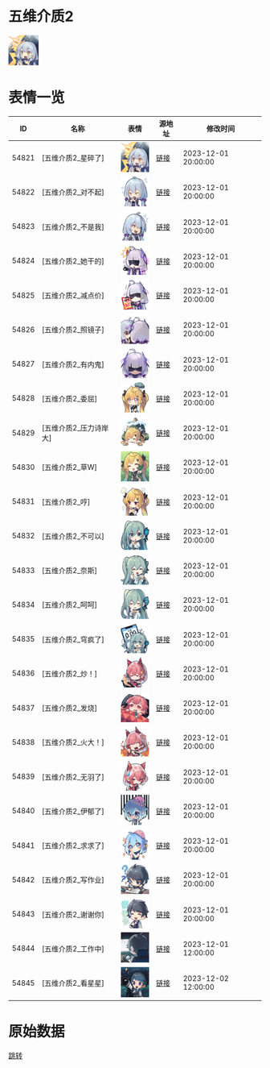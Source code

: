 # 五维介质2

<img src="./cover.png" height="60" alt="cover" />

# 表情一览

|ID|名称|表情|源地址|修改时间|
|----|----|----|----|----|
|54821|[五维介质2_星碎了]|<img src="./pic/054821_%5B五维介质2_星碎了%5D.png" height="60" alt="星碎了"/>|[链接](https://i0.hdslb.com/bfs/garb/6e4cbab65d53cbaf0e05a67af0417d09593876cf.png)|2023-12-01 20:00:00|
|54822|[五维介质2_对不起]|<img src="./pic/054822_%5B五维介质2_对不起%5D.png" height="60" alt="对不起"/>|[链接](https://i0.hdslb.com/bfs/garb/e1fc61c803a79e7eef10f3ac8d26ed767f03af5e.png)|2023-12-01 20:00:00|
|54823|[五维介质2_不是我]|<img src="./pic/054823_%5B五维介质2_不是我%5D.png" height="60" alt="不是我"/>|[链接](https://i0.hdslb.com/bfs/garb/8df923932b80e346978c45116ba0ea87ed36cd53.png)|2023-12-01 20:00:00|
|54824|[五维介质2_她干的]|<img src="./pic/054824_%5B五维介质2_她干的%5D.png" height="60" alt="她干的"/>|[链接](https://i0.hdslb.com/bfs/garb/ad8d0104b0c12f9db191eae1e05f2fc0a22c4754.png)|2023-12-01 20:00:00|
|54825|[五维介质2_减点价]|<img src="./pic/054825_%5B五维介质2_减点价%5D.png" height="60" alt="减点价"/>|[链接](https://i0.hdslb.com/bfs/garb/f7e1849cde0830148a49965e81a11751d6f3d961.png)|2023-12-01 20:00:00|
|54826|[五维介质2_照镜子]|<img src="./pic/054826_%5B五维介质2_照镜子%5D.png" height="60" alt="照镜子"/>|[链接](https://i0.hdslb.com/bfs/garb/30f146e44bfe41d334626777fbe61725bcd17000.png)|2023-12-01 20:00:00|
|54827|[五维介质2_有内鬼]|<img src="./pic/054827_%5B五维介质2_有内鬼%5D.png" height="60" alt="有内鬼"/>|[链接](https://i0.hdslb.com/bfs/garb/4cb67a6b2f54e3235bf8923c8dbfaa17ad128801.png)|2023-12-01 20:00:00|
|54828|[五维介质2_委屈]|<img src="./pic/054828_%5B五维介质2_委屈%5D.png" height="60" alt="委屈"/>|[链接](https://i0.hdslb.com/bfs/garb/43b8627b0e6d49bbe1ae0db8b2ba52c03a91c4e5.png)|2023-12-01 20:00:00|
|54829|[五维介质2_压力诗岸大]|<img src="./pic/054829_%5B五维介质2_压力诗岸大%5D.png" height="60" alt="压力诗岸大"/>|[链接](https://i0.hdslb.com/bfs/garb/e59eeb874285cea35867f9377cea6ac7afe11a10.png)|2023-12-01 20:00:00|
|54830|[五维介质2_草W]|<img src="./pic/054830_%5B五维介质2_草W%5D.png" height="60" alt="草W"/>|[链接](https://i0.hdslb.com/bfs/garb/3110736c985dde66d00b7de3de29fdb500478fe3.png)|2023-12-01 20:00:00|
|54831|[五维介质2_哼]|<img src="./pic/054831_%5B五维介质2_哼%5D.png" height="60" alt="哼"/>|[链接](https://i0.hdslb.com/bfs/garb/6e478183951bcfe1c6b9a7ccfc107872110bcc45.png)|2023-12-01 20:00:00|
|54832|[五维介质2_不可以]|<img src="./pic/054832_%5B五维介质2_不可以%5D.png" height="60" alt="不可以"/>|[链接](https://i0.hdslb.com/bfs/garb/90046856359a12622279e9392ac45975a67e3824.png)|2023-12-01 20:00:00|
|54833|[五维介质2_奈斯]|<img src="./pic/054833_%5B五维介质2_奈斯%5D.png" height="60" alt="奈斯"/>|[链接](https://i0.hdslb.com/bfs/garb/c15ec089c2bb08fdaef67597516aacdbd4653f86.png)|2023-12-01 20:00:00|
|54834|[五维介质2_呵呵]|<img src="./pic/054834_%5B五维介质2_呵呵%5D.png" height="60" alt="呵呵"/>|[链接](https://i0.hdslb.com/bfs/garb/8c82179888c126b6d6eaeb51be714d24c278d07a.png)|2023-12-01 20:00:00|
|54835|[五维介质2_穹疯了]|<img src="./pic/054835_%5B五维介质2_穹疯了%5D.png" height="60" alt="穹疯了"/>|[链接](https://i0.hdslb.com/bfs/garb/83956e87a9e85adc13c708bb693f9d7f7d0dcb27.png)|2023-12-01 20:00:00|
|54836|[五维介质2_炒！]|<img src="./pic/054836_%5B五维介质2_炒！%5D.png" height="60" alt="炒！"/>|[链接](https://i0.hdslb.com/bfs/garb/e3445139f423071e40e60435e0e3bd556a4cb36a.png)|2023-12-01 20:00:00|
|54837|[五维介质2_发烧]|<img src="./pic/054837_%5B五维介质2_发烧%5D.png" height="60" alt="发烧"/>|[链接](https://i0.hdslb.com/bfs/garb/a212004740e7e27651525ce7de2aae17f7fb82bb.png)|2023-12-01 20:00:00|
|54838|[五维介质2_火大！]|<img src="./pic/054838_%5B五维介质2_火大！%5D.png" height="60" alt="火大！"/>|[链接](https://i0.hdslb.com/bfs/garb/c574064b46c5d43975b6fed34f3e7a8f0cde6a6e.png)|2023-12-01 20:00:00|
|54839|[五维介质2_无羽了]|<img src="./pic/054839_%5B五维介质2_无羽了%5D.png" height="60" alt="无羽了"/>|[链接](https://i0.hdslb.com/bfs/garb/c4c654d3ac84dc6b8919905e0a62fd19a4dca102.png)|2023-12-01 20:00:00|
|54840|[五维介质2_伊郁了]|<img src="./pic/054840_%5B五维介质2_伊郁了%5D.png" height="60" alt="伊郁了"/>|[链接](https://i0.hdslb.com/bfs/garb/064aed9dccbcfa2c9f5ca3e237c0b59d71891c26.png)|2023-12-01 20:00:00|
|54841|[五维介质2_求求了]|<img src="./pic/054841_%5B五维介质2_求求了%5D.png" height="60" alt="求求了"/>|[链接](https://i0.hdslb.com/bfs/garb/248b3b3510f9c5198eab7d6a038b96b187592614.png)|2023-12-01 20:00:00|
|54842|[五维介质2_写作业]|<img src="./pic/054842_%5B五维介质2_写作业%5D.png" height="60" alt="写作业"/>|[链接](https://i0.hdslb.com/bfs/garb/3978d00dc4c1198f2ee239fe9dd6490301a2f3a9.png)|2023-12-01 20:00:00|
|54843|[五维介质2_谢谢你]|<img src="./pic/054843_%5B五维介质2_谢谢你%5D.png" height="60" alt="谢谢你"/>|[链接](https://i0.hdslb.com/bfs/garb/a16ef48196cc4a1cd55ed277deea0b2053f88df4.png)|2023-12-01 20:00:00|
|54844|[五维介质2_工作中]|<img src="./pic/054844_%5B五维介质2_工作中%5D.png" height="60" alt="工作中"/>|[链接](https://i0.hdslb.com/bfs/garb/c1e41caf86dbb179b444344e526a014ed424ccd7.png)|2023-12-01 12:00:00|
|54845|[五维介质2_看星星]|<img src="./pic/054845_%5B五维介质2_看星星%5D.png" height="60" alt="看星星"/>|[链接](https://i0.hdslb.com/bfs/garb/287a9259d7b8bd431b6a0fb3cac51e75312befe7.png)|2023-12-02 12:00:00|

# 原始数据

[跳转](./raw.json)

